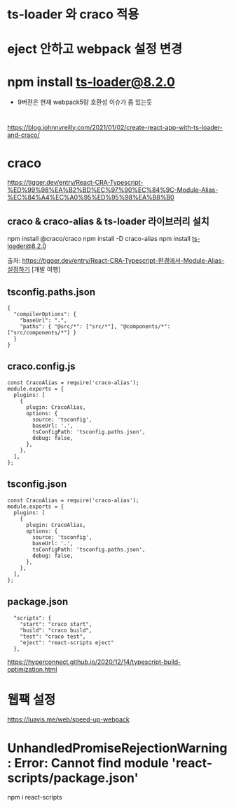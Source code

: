 # ts-loader 와 craco 적용

# eject 안하고 webpack 설정 변경

# npm install ts-loader@8.2.0

- 9버젼은 현재 webpack5랑 호환성 이슈가 좀 있는듯

#

https://blog.johnnyreilly.com/2021/01/02/create-react-app-with-ts-loader-and-craco/

# craco

https://tigger.dev/entry/React-CRA-Typescript-%ED%99%98%EA%B2%BD%EC%97%90%EC%84%9C-Module-Alias-%EC%84%A4%EC%A0%95%ED%95%98%EA%B8%B0

## craco & craco-alias & ts-loader 라이브러리 설치

npm install @craco/craco
npm install -D craco-alias
npm install ts-loader@8.2.0

출처: https://tigger.dev/entry/React-CRA-Typescript-환경에서-Module-Alias-설정하기 [개발 여행]

## tsconfig.paths.json

```
{
  "compilerOptions": {
    "baseUrl": ".",
    "paths": { "@src/*": ["src/*"], "@components/*": ["src/components/*"] }
  }
}

```

## craco.config.js

```
const CracoAlias = require('craco-alias');
module.exports = {
  plugins: [
    {
      plugin: CracoAlias,
      options: {
        source: 'tsconfig',
        baseUrl: '.',
        tsConfigPath: 'tsconfig.paths.json',
        debug: false,
      },
    },
  ],
};

```

## tsconfig.json

```
const CracoAlias = require('craco-alias');
module.exports = {
  plugins: [
    {
      plugin: CracoAlias,
      options: {
        source: 'tsconfig',
        baseUrl: '.',
        tsConfigPath: 'tsconfig.paths.json',
        debug: false,
      },
    },
  ],
};

```

## package.json

```
  "scripts": {
    "start": "craco start",
    "build": "craco build",
    "test": "craco test",
    "eject": "react-scripts eject"
  },
```

<!-- npm install loader-utils@latest

npm install sass-loader

npm uninstall less-loader -->

<!-- # npm install less@3.9.0 less-loader@5.0.0 -s -->

<!-- npm install less-loader@5.0.0 -->

https://hyperconnect.github.io/2020/12/14/typescript-build-optimization.html

# 웹팩 설정

https://luavis.me/web/speed-up-webpack

# UnhandledPromiseRejectionWarning: Error: Cannot find module 'react-scripts/package.json'

npm i react-scripts
